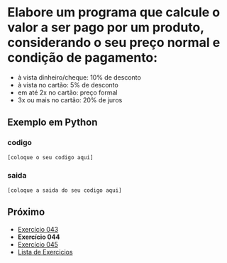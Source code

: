 # Elabore um programa que calcule o valor a ser pago por um produto, considerando o seu preço normal e condição de pagamento:
- à vista dinheiro/cheque: 10% de desconto
- à vista no cartão: 5% de desconto
- em até 2x no cartão: preço formal
- 3x ou mais no cartão: 20% de juros

## Exemplo em Python

### codigo

``` python
[coloque o seu codigo aqui]
```

### saida

```
[coloque a saida do seu codigo aqui]
```

## Próximo

- [Exercício 043](../../043/python)
- **Exercício 044**
- [Exercício 045](../../045/python)
- [Lista de Exercicios](../../)

